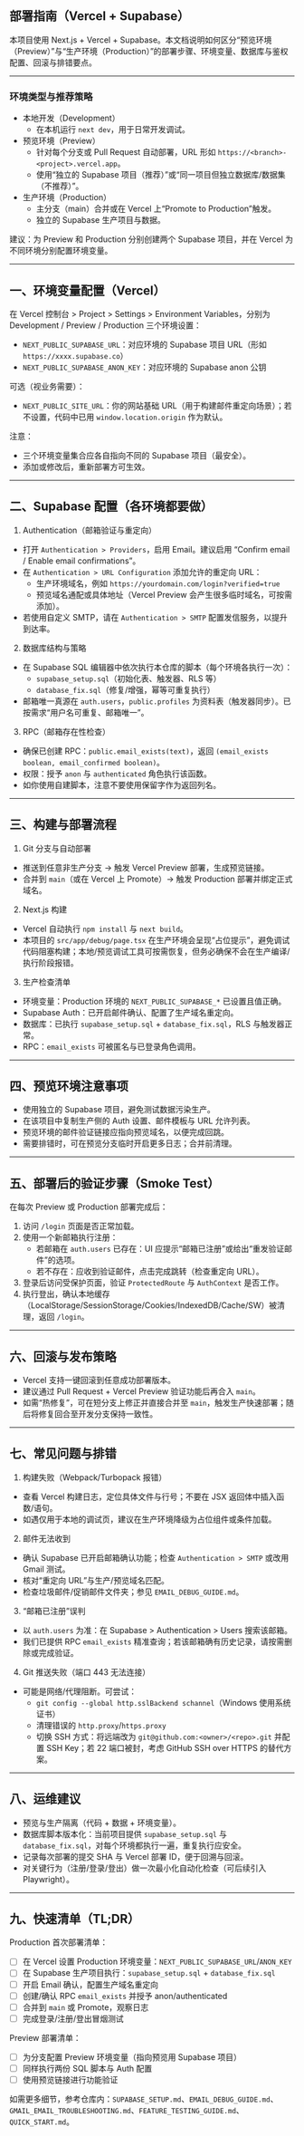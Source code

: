 ## 部署指南（Vercel + Supabase）

本项目使用 Next.js + Vercel + Supabase。本文档说明如何区分“预览环境（Preview）”与“生产环境（Production）”的部署步骤、环境变量、数据库与鉴权配置、回滚与排错要点。

---

### 环境类型与推荐策略

- 本地开发（Development）
  - 在本机运行 `next dev`，用于日常开发调试。
- 预览环境（Preview）
  - 针对每个分支或 Pull Request 自动部署，URL 形如 `https://<branch>-<project>.vercel.app`。
  - 使用“独立的 Supabase 项目（推荐）”或“同一项目但独立数据库/数据集（不推荐）”。
- 生产环境（Production）
  - 主分支（main）合并或在 Vercel 上“Promote to Production”触发。
  - 独立的 Supabase 生产项目与数据。

建议：为 Preview 和 Production 分别创建两个 Supabase 项目，并在 Vercel 为不同环境分别配置环境变量。

---

## 一、环境变量配置（Vercel）

在 Vercel 控制台 > Project > Settings > Environment Variables，分别为 Development / Preview / Production 三个环境设置：

- `NEXT_PUBLIC_SUPABASE_URL`：对应环境的 Supabase 项目 URL（形如 `https://xxxx.supabase.co`）
- `NEXT_PUBLIC_SUPABASE_ANON_KEY`：对应环境的 Supabase anon 公钥

可选（视业务需要）：
- `NEXT_PUBLIC_SITE_URL`：你的网站基础 URL（用于构建邮件重定向场景）；若不设置，代码中已用 `window.location.origin` 作为默认。

注意：
- 三个环境变量集合应各自指向不同的 Supabase 项目（最安全）。
- 添加或修改后，重新部署方可生效。

---

## 二、Supabase 配置（各环境都要做）

1) Authentication（邮箱验证与重定向）
 - 打开 `Authentication > Providers`，启用 Email。建议启用 “Confirm email / Enable email confirmations”。
 - 在 `Authentication > URL Configuration` 添加允许的重定向 URL：
   - 生产环境域名，例如 `https://yourdomain.com/login?verified=true`
   - 预览域名通配或具体地址（Vercel Preview 会产生很多临时域名，可按需添加）。
 - 若使用自定义 SMTP，请在 `Authentication > SMTP` 配置发信服务，以提升到达率。

2) 数据库结构与策略
 - 在 Supabase SQL 编辑器中依次执行本仓库的脚本（每个环境各执行一次）：
   - `supabase_setup.sql`（初始化表、触发器、RLS 等）
   - `database_fix.sql`（修复/增强，幂等可重复执行）
 - 邮箱唯一真源在 `auth.users`，`public.profiles` 为资料表（触发器同步）。已按需求“用户名可重复、邮箱唯一”。

3) RPC（邮箱存在性检查）
 - 确保已创建 RPC：`public.email_exists(text)`，返回 `(email_exists boolean, email_confirmed boolean)`。
 - 权限：授予 `anon` 与 `authenticated` 角色执行该函数。
 - 如你使用自建脚本，注意不要使用保留字作为返回列名。

---

## 三、构建与部署流程

1) Git 分支与自动部署
 - 推送到任意非生产分支 → 触发 Vercel Preview 部署，生成预览链接。
 - 合并到 `main`（或在 Vercel 上 Promote）→ 触发 Production 部署并绑定正式域名。

2) Next.js 构建
 - Vercel 自动执行 `npm install` 与 `next build`。
 - 本项目的 `src/app/debug/page.tsx` 在生产环境会呈现“占位提示”，避免调试代码阻塞构建；本地/预览调试工具可按需恢复，但务必确保不会在生产编译/执行阶段报错。

3) 生产检查清单
 - 环境变量：Production 环境的 `NEXT_PUBLIC_SUPABASE_*` 已设置且值正确。
 - Supabase Auth：已开启邮件确认、配置了生产域名重定向。
 - 数据库：已执行 `supabase_setup.sql` + `database_fix.sql`，RLS 与触发器正常。
 - RPC：`email_exists` 可被匿名与已登录角色调用。

---

## 四、预览环境注意事项

- 使用独立的 Supabase 项目，避免测试数据污染生产。
- 在该项目中复制生产侧的 Auth 设置、邮件模板与 URL 允许列表。
- 预览环境的邮件验证链接应指向预览域名，以便完成回跳。
- 需要排错时，可在预览分支临时开启更多日志；合并前清理。

---

## 五、部署后的验证步骤（Smoke Test）

在每次 Preview 或 Production 部署完成后：
1) 访问 `/login` 页面是否正常加载。
2) 使用一个新邮箱执行注册：
   - 若邮箱在 `auth.users` 已存在：UI 应提示“邮箱已注册”或给出“重发验证邮件”的选项。
   - 若不存在：应收到验证邮件，点击完成跳转（检查重定向 URL）。
3) 登录后访问受保护页面，验证 `ProtectedRoute` 与 `AuthContext` 是否工作。
4) 执行登出，确认本地缓存（LocalStorage/SessionStorage/Cookies/IndexedDB/Cache/SW）被清理，返回 `/login`。

---

## 六、回滚与发布策略

- Vercel 支持一键回滚到任意成功部署版本。
- 建议通过 Pull Request + Vercel Preview 验证功能后再合入 `main`。
- 如需“热修复”，可在短分支上修正并直接合并至 `main`，触发生产快速部署；随后将修复回合至开发分支保持一致性。

---

## 七、常见问题与排错

1) 构建失败（Webpack/Turbopack 报错）
 - 查看 Vercel 构建日志，定位具体文件与行号；不要在 JSX 返回体中插入函数/语句。
 - 如遇仅用于本地的调试页，建议在生产环境降级为占位组件或条件加载。

2) 邮件无法收到
 - 确认 Supabase 已开启邮箱确认功能；检查 `Authentication > SMTP` 或改用 Gmail 测试。
 - 核对“重定向 URL”与生产/预览域名匹配。
 - 检查垃圾邮件/促销邮件文件夹；参见 `EMAIL_DEBUG_GUIDE.md`。

3) “邮箱已注册”误判
 - 以 `auth.users` 为准：在 Supabase > Authentication > Users 搜索该邮箱。
 - 我们已提供 RPC `email_exists` 精准查询；若该邮箱确有历史记录，请按需删除或完成验证。

4) Git 推送失败（端口 443 无法连接）
 - 可能是网络/代理阻断。可尝试：
   - `git config --global http.sslBackend schannel`（Windows 使用系统证书）
   - 清理错误的 `http.proxy`/`https.proxy`
   - 切换 SSH 方式：将远端改为 `git@github.com:<owner>/<repo>.git` 并配置 SSH Key；若 22 端口被封，考虑 GitHub SSH over HTTPS 的替代方案。

---

## 八、运维建议

- 预览与生产隔离（代码 + 数据 + 环境变量）。
- 数据库脚本版本化：当前项目提供 `supabase_setup.sql` 与 `database_fix.sql`，对每个环境都执行一遍，重复执行应安全。
- 记录每次部署的提交 SHA 与 Vercel 部署 ID，便于回溯与回滚。
- 对关键行为（注册/登录/登出）做一次最小化自动化检查（可后续引入 Playwright）。

---

## 九、快速清单（TL;DR）

Production 首次部署清单：
- [ ] 在 Vercel 设置 Production 环境变量：`NEXT_PUBLIC_SUPABASE_URL`/`ANON_KEY`
- [ ] 在 Supabase 生产项目执行：`supabase_setup.sql` + `database_fix.sql`
- [ ] 开启 Email 确认，配置生产域名重定向
- [ ] 创建/确认 RPC `email_exists` 并授予 anon/authenticated
- [ ] 合并到 `main` 或 Promote，观察日志
- [ ] 完成登录/注册/登出冒烟测试

Preview 部署清单：
- [ ] 为分支配置 Preview 环境变量（指向预览用 Supabase 项目）
- [ ] 同样执行两份 SQL 脚本与 Auth 配置
- [ ] 使用预览链接进行功能验证

如需更多细节，参考仓库内：`SUPABASE_SETUP.md`、`EMAIL_DEBUG_GUIDE.md`、`GMAIL_EMAIL_TROUBLESHOOTING.md`、`FEATURE_TESTING_GUIDE.md`、`QUICK_START.md`。
